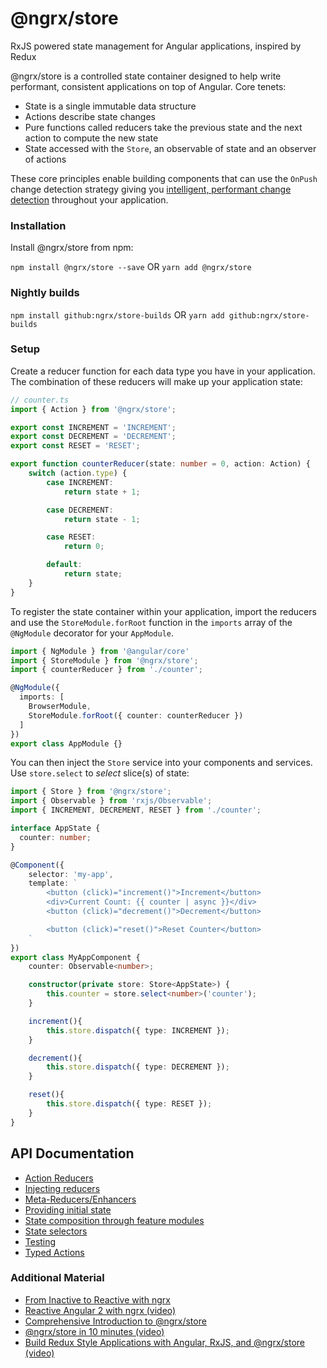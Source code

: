 # @ngrx/store

RxJS powered state management for Angular applications, inspired by Redux

@ngrx/store is a controlled state container designed to help write performant, consistent applications
on top of Angular. Core tenets:
- State is a single immutable data structure
- Actions describe state changes
- Pure functions called reducers take the previous state and the next action to compute the new state
- State accessed with the `Store`, an observable of state and an observer of actions

These core principles enable building components that can use the `OnPush` change detection strategy
giving you [intelligent, performant change detection](http://blog.thoughtram.io/angular/2016/02/22/angular-2-change-detection-explained.html#smarter-change-detection)
throughout your application.

### Installation
Install @ngrx/store from npm:

`npm install @ngrx/store --save` OR `yarn add @ngrx/store`


### Nightly builds

`npm install github:ngrx/store-builds` OR `yarn add github:ngrx/store-builds`


### Setup
Create a reducer function for each data type you have in your application. The combination of these reducers will
make up your application state:

```ts
// counter.ts
import { Action } from '@ngrx/store';

export const INCREMENT = 'INCREMENT';
export const DECREMENT = 'DECREMENT';
export const RESET = 'RESET';

export function counterReducer(state: number = 0, action: Action) {
	switch (action.type) {
		case INCREMENT:
			return state + 1;

		case DECREMENT:
			return state - 1;

		case RESET:
			return 0;

		default:
			return state;
	}
}
```

To register the state container within your application, import the reducers and use the `StoreModule.forRoot`
function in the `imports` array of the `@NgModule` decorator for your `AppModule`.

```ts
import { NgModule } from '@angular/core'
import { StoreModule } from '@ngrx/store';
import { counterReducer } from './counter';

@NgModule({
  imports: [
    BrowserModule,
    StoreModule.forRoot({ counter: counterReducer })
  ]
})
export class AppModule {}
```


You can then inject the `Store` service into your components and services. Use `store.select` to _select_ slice(s) of state:

```ts
import { Store } from '@ngrx/store';
import { Observable } from 'rxjs/Observable';
import { INCREMENT, DECREMENT, RESET } from './counter';

interface AppState {
  counter: number;
}

@Component({
	selector: 'my-app',
	template: `
		<button (click)="increment()">Increment</button>
		<div>Current Count: {{ counter | async }}</div>
		<button (click)="decrement()">Decrement</button>

		<button (click)="reset()">Reset Counter</button>
	`
})
export class MyAppComponent {
	counter: Observable<number>;

	constructor(private store: Store<AppState>) {
		this.counter = store.select<number>('counter');
	}

	increment(){
		this.store.dispatch({ type: INCREMENT });
	}

	decrement(){
		this.store.dispatch({ type: DECREMENT });
	}

	reset(){
		this.store.dispatch({ type: RESET });
	}
}
```

## API Documentation
- [Action Reducers](./actions.md#action-reducers)
- [Injecting reducers](./api.md#injecting-reducers)
- [Meta-Reducers/Enhancers](./api.md#meta-reducers)
- [Providing initial state](./api.md#initial-state)
- [State composition through feature modules](./api.md#feature-module-state-composition)
- [State selectors](./selectors.md)
- [Testing](./testing.md)
- [Typed Actions](./actions.md#typed-actions)


### Additional Material
- [From Inactive to Reactive with ngrx](https://www.youtube.com/watch?v=cyaAhXHhxgk)
- [Reactive Angular 2 with ngrx (video)](https://youtu.be/mhA7zZ23Odw)
- [Comprehensive Introduction to @ngrx/store](https://gist.github.com/btroncone/a6e4347326749f938510)
- [@ngrx/store in 10 minutes (video)](https://egghead.io/lessons/angular-2-ngrx-store-in-10-minutes)
- [Build Redux Style Applications with Angular, RxJS, and @ngrx/store (video)](https://egghead.io/courses/building-a-time-machine-with-angular-2-and-rxjs)

